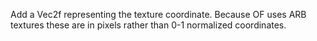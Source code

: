 Add a Vec2f representing the texture coordinate. Because OF uses ARB textures these are in pixels rather than 0-1 normalized coordinates.
